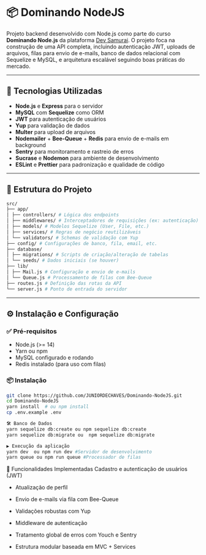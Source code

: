 # 📦 Dominando NodeJS

Projeto backend desenvolvido com Node.js como parte do curso **Dominando Node.js** da plataforma [Dev Samurai](https://devsamurai.com.br). 
O projeto foca na construção de uma API completa, incluindo autenticação JWT, uploads de arquivos, filas para envio de e-mails, banco de dados relacional com Sequelize e MySQL, e arquitetura escalável seguindo boas práticas do mercado.

---

## 🚀 Tecnologias Utilizadas

- **Node.js** e **Express** para o servidor
- **MySQL** com **Sequelize** como ORM
- **JWT** para autenticação de usuários
- **Yup** para validação de dados
- **Multer** para upload de arquivos
- **Nodemailer** + **Bee-Queue** + **Redis** para envio de e-mails em background
- **Sentry** para monitoramento e rastreio de erros
- **Sucrase** e **Nodemon** para ambiente de desenvolvimento
- **ESLint** e **Prettier** para padronização e qualidade de código

---

## 📁 Estrutura do Projeto
```bash
src/
├── app/
│ ├── controllers/ # Lógica dos endpoints
│ ├── middlewares/ # Interceptadores de requisições (ex: autenticação)
│ ├── models/ # Modelos Sequelize (User, File, etc.)
│ ├── services/ # Regras de negócio reutilizáveis
│ └── validators/ # Schemas de validação com Yup
├── config/ # Configurações de banco, fila, email, etc.
├── database/
│ ├── migrations/ # Scripts de criação/alteração de tabelas
│ └── seeds/ # Dados iniciais (se houver)
├── lib/
│ ├── Mail.js # Configuração e envio de e-mails
│ └── Queue.js # Processamento de filas com Bee-Queue
├── routes.js # Definição das rotas da API
└── server.js # Ponto de entrada do servidor
```

---

## ⚙️ Instalação e Configuração

### ✅ Pré-requisitos

- Node.js (>= 14)
- Yarn ou npm
- MySQL configurado e rodando
- Redis instalado (para uso com filas)

### 📦 Instalação

```bash
git clone https://github.com/JUNIORDECHAVES/Dominando-NodeJS.git
cd Dominando-NodeJS
yarn install  # ou npm install
cp .env.example .env

🛠️ Banco de Dados
yarn sequelize db:create ou npm sequelize db:create
yarn sequelize db:migrate ou  npm sequelize db:migrate

▶️ Execução da aplicação
yarn dev  ou npm run dev #Servidor de desenvolvimento
yarn queue ou npm run queue #Processador de filas
```

📌 Funcionalidades Implementadas
 Cadastro e autenticação de usuários (JWT)

 - Atualização de perfil

 - Envio de e-mails via fila com Bee-Queue

 - Validações robustas com Yup

 - Middleware de autenticação

 - Tratamento global de erros com Youch e Sentry

 - Estrutura modular baseada em MVC + Services
